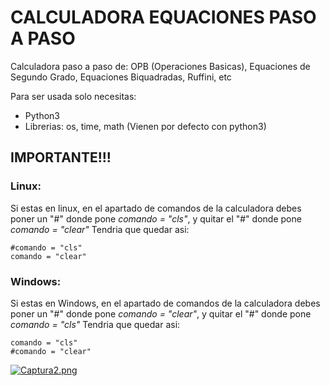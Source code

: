 # CALCULADORA EQUACIONES PASO A PASO
Calculadora paso a paso de: OPB (Operaciones Basicas), Equaciones de Segundo Grado, Equaciones Biquadradas, Ruffini, etc

Para ser usada solo necesitas:
* Python3
* Librerias: os, time, math (Vienen por defecto con python3)



## IMPORTANTE!!!
### Linux:
Si estas en linux, en el apartado de comandos de la calculadora debes poner un "#" donde pone _comando = "cls"_, y quitar el "#" donde pone _comando = "clear"_
Tendria que quedar asi:
```
#comando = "cls"
comando = "clear"
```
### Windows:
Si estas en Windows, en el apartado de comandos de la calculadora debes poner un "#" donde pone _comando = "clear"_, y quitar el "#" donde pone _comando = "cls"_
Tendria que quedar asi:
```
comando = "cls"
#comando = "clear"
```
[![Captura2.png](https://postimg.cc/4nLYZ4dC)](https://postimg.cc/CdLRWnwH)

